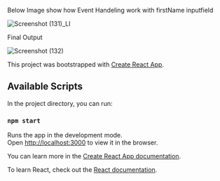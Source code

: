 

Below Image show how Event Handeling work with firstName inputfield


![Screenshot (131)_LI](https://user-images.githubusercontent.com/66914300/122546801-f3203c00-d04c-11eb-909f-3754c6689d01.jpg)


Final Output

![Screenshot (132)](https://user-images.githubusercontent.com/66914300/122547802-2fa06780-d04e-11eb-83f1-9e435be14161.png)






This project was bootstrapped with [Create React App](https://github.com/facebook/create-react-app).

## Available Scripts

In the project directory, you can run:

### `npm start`

Runs the app in the development mode.\
Open [http://localhost:3000](http://localhost:3000) to view it in the browser.


You can learn more in the [Create React App documentation](https://facebook.github.io/create-react-app/docs/getting-started).

To learn React, check out the [React documentation](https://reactjs.org/).

